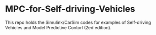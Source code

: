 # MPC-for-Self-driving-Vehicles
This repo holds the Simulink/CarSim codes for examples of Self-driving Vehicles and Model Predictive Contorl (2ed edition).
